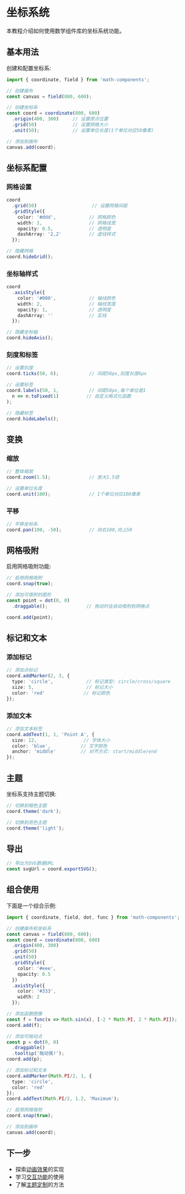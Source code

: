 # 坐标系统

本教程介绍如何使用数学组件库的坐标系统功能。

## 基本用法

创建和配置坐标系:

```typescript
import { coordinate, field } from 'math-components';

// 创建画布
const canvas = field(800, 600);

// 创建坐标系
const coord = coordinate(800, 600)
  .origin(400, 300)     // 设置原点位置
  .grid(50)             // 设置网格大小
  .unit(50);            // 设置单位长度(1个单位对应50像素)

// 添加到画布
canvas.add(coord);
```

## 坐标系配置

### 网格设置

```typescript
coord
  .grid(50)                    // 设置网格间距
  .gridStyle({
    color: '#ddd',            // 网格颜色
    width: 1,                 // 网格线宽
    opacity: 0.5,             // 透明度
    dashArray: '2,2'          // 虚线样式
  });

// 隐藏网格
coord.hideGrid();
```

### 坐标轴样式

```typescript
coord
  .axisStyle({
    color: '#000',            // 轴线颜色
    width: 2,                 // 轴线宽度
    opacity: 1,               // 透明度
    dashArray: ''             // 实线
  });

// 隐藏坐标轴
coord.hideAxis();
```

### 刻度和标签

```typescript
// 设置刻度
coord.ticks(50, 6);           // 间距50px,刻度长度6px

// 设置标签
coord.labels(50, 1,           // 间距50px,每个单位是1
  n => n.toFixed(1)          // 自定义格式化函数
);

// 隐藏标签
coord.hideLabels();
```

## 变换

### 缩放

```typescript
// 整体缩放
coord.zoom(1.5);              // 放大1.5倍

// 设置单位长度
coord.unit(100);              // 1个单位对应100像素
```

### 平移

```typescript
// 平移坐标系
coord.pan(100, -50);          // 向右100,向上50
```

## 网格吸附

启用网格吸附功能:

```typescript
// 启用网格吸附
coord.snap(true);

// 添加可吸附的图形
const point = dot(0, 0)
  .draggable();              // 拖动时会自动吸附到网格点

coord.add(point);
```

## 标记和文本

### 添加标记

```typescript
// 添加点标记
coord.addMarker(2, 3, {
  type: 'circle',            // 标记类型: circle/cross/square
  size: 5,                   // 标记大小
  color: 'red'              // 标记颜色
});
```

### 添加文本

```typescript
// 添加文本标签
coord.addText(1, 1, 'Point A', {
  size: 12,                 // 字体大小
  color: 'blue',           // 文字颜色
  anchor: 'middle'         // 对齐方式: start/middle/end
});
```

## 主题

坐标系支持主题切换:

```typescript
// 切换到暗色主题
coord.theme('dark');

// 切换到亮色主题
coord.theme('light');
```

## 导出

```typescript
// 导出为SVG数据URL
const svgUrl = coord.exportSVG();
```

## 组合使用

下面是一个综合示例:

```typescript
import { coordinate, field, dot, func } from 'math-components';

// 创建画布和坐标系
const canvas = field(800, 600);
const coord = coordinate(800, 600)
  .origin(400, 300)
  .grid(50)
  .unit(50)
  .gridStyle({
    color: '#eee',
    opacity: 0.5
  })
  .axisStyle({
    color: '#333',
    width: 2
  });

// 添加函数图像
const f = func(x => Math.sin(x), [-2 * Math.PI, 2 * Math.PI]);
coord.add(f);

// 添加可拖动点
const p = dot(0, 0)
  .draggable()
  .tooltip('拖动我!');
coord.add(p);

// 添加标记和文本
coord.addMarker(Math.PI/2, 1, {
  type: 'circle',
  color: 'red'
});
coord.addText(Math.PI/2, 1.2, 'Maximum');

// 启用网格吸附
coord.snap(true);

// 添加到画布
canvas.add(coord);
```

## 下一步

- 探索[动画效果](./animations.md)的实现
- 学习[交互功能](./interactions.md)的使用
- 了解[主题定制](./theming.md)的方法 